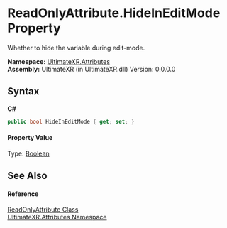 # ReadOnlyAttribute.HideInEditMode Property 
 

Whether to hide the variable during edit-mode.

**Namespace:**&nbsp;<a href="N_UltimateXR_Attributes">UltimateXR.Attributes</a><br />**Assembly:**&nbsp;UltimateXR (in UltimateXR.dll) Version: 0.0.0.0

## Syntax

**C#**<br />
``` C#
public bool HideInEditMode { get; set; }
```


#### Property Value
Type: <a href="https://docs.microsoft.com/dotnet/api/system.boolean" target="_blank" rel="noopener noreferrer">Boolean</a>

## See Also


#### Reference
<a href="T_UltimateXR_Attributes_ReadOnlyAttribute">ReadOnlyAttribute Class</a><br /><a href="N_UltimateXR_Attributes">UltimateXR.Attributes Namespace</a><br />